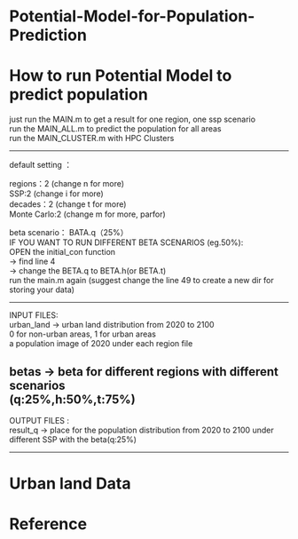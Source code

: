 # Potential-Model-for-Population-Prediction
# How to run Potential Model to predict population

just run the MAIN.m to get a result for one region, one ssp scenario  
run the MAIN_ALL.m to predict the population for all areas  
run the MAIN_CLUSTER.m  with HPC Clusters

-------------------------
default setting ：  

regions：2 (change n for more)  
SSP:2 (change i for more)  
decades：2 (change t for more)  
Monte Carlo:2 (change m for more, parfor) 

beta scenario： BATA.q（25%）  
IF YOU WANT TO RUN DIFFERENT BETA SCENARIOS (eg.50%):  
OPEN the initial_con function   
-> find line 4  
-> change the BETA.q to BETA.h(or BETA.t)  
run the main.m again (suggest change the line 49 to create a new dir for storing your data)  

-------------------------
INPUT FILES:  
urban_land -> urban land distribution from 2020 to 2100   
		  0 for non-urban areas, 1 for urban areas  
		  a population image of 2020 under each region file  
		  
betas -> beta for different regions with different scenarios  
	   (q:25%,h:50%,t:75%)
-------------------------
OUTPUT FILES :  
result_q -> place for the population distribution from 2020 to 2100 under different SSP with the beta(q:25%)
	    
-------------------------
# Urban land Data
# Reference
